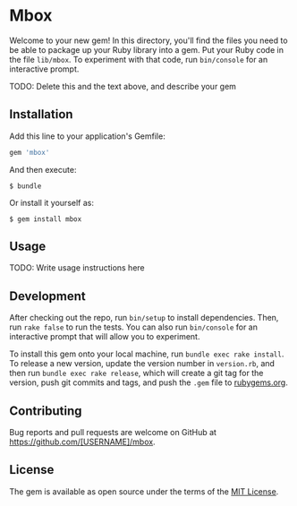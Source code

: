 # Mbox

Welcome to your new gem! In this directory, you'll find the files you need to be able to package up your Ruby library into a gem. Put your Ruby code in the file `lib/mbox`. To experiment with that code, run `bin/console` for an interactive prompt.

TODO: Delete this and the text above, and describe your gem

## Installation

Add this line to your application's Gemfile:

```ruby
gem 'mbox'
```

And then execute:

    $ bundle

Or install it yourself as:

    $ gem install mbox

## Usage

TODO: Write usage instructions here

## Development

After checking out the repo, run `bin/setup` to install dependencies. Then, run `rake false` to run the tests. You can also run `bin/console` for an interactive prompt that will allow you to experiment.

To install this gem onto your local machine, run `bundle exec rake install`. To release a new version, update the version number in `version.rb`, and then run `bundle exec rake release`, which will create a git tag for the version, push git commits and tags, and push the `.gem` file to [rubygems.org](https://rubygems.org).

## Contributing

Bug reports and pull requests are welcome on GitHub at https://github.com/[USERNAME]/mbox.


## License

The gem is available as open source under the terms of the [MIT License](http://opensource.org/licenses/MIT).

